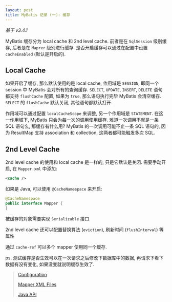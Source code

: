```yaml
---
layout: post
title: MyBatis 记录 (一): 缓存
---
```


*基于 v3.4.1*

MyBatis 缓存分为 local cache 和 2nd level cache. 前者是在 `SqlSession` 级别缓存, 
后者是在 `Maprer` 级别进行缓存. 是否开启缓存可以通过在配置中设置 `cacheEnabled` (默认是开启的).

## Local Cache

如果开启了缓存, 那么默认使用的是 local cache, 作用域是 `SESSION`, 即同一个 session 中 MyBatis 会对所有的查询缓存. 
`SELECT`, `UPDATE`, `INSERT`, `DELETE` 语句都支持 `flushCache` 配置, 如果为 `true`, 那么语句执行完毕 MyBatis
会清空缓存. `SELECT` 的 `flushCache` 默认关闭, 其他语句都默认打开.

作用域可以通过配置 `localCacheScope` 来调整, 另一个作用域是 `STATEMENT`. 在这一作用域下, 
MyBatis 只会为每一次的调用使用缓存. 难道一次调用不就是一条 SQL 语句么, 那缓存有什么用? 
MyBatis 的一次调用可能不止一条 SQL 语句的, 因为 ResultMap 支持 association 和 collection, 
这两者都可能触发多次 SQL.

## 2nd Level Cache

2nd level cache 的使用和 local cache 是一样的, 只是它默认是关闭. 需要手动开启, 在 `Mapper.xml` 中添加:

``` xml
<cache />
```

如果是 Java, 可以使用 `@CacheNamespace` 来开启:

``` java
@CacheNamespace
public interface Mapper {
}
```

被缓存的对象需要实现 `Serializable` 接口.

2nd level cache 还可以配置替换算法 (`eviction`), 刷新时间 (`flushInterval`) 等属性

通过 `cache-ref` 可以多个 mapper 使用同一个缓存.

ps. 测试缓存是否生效可以在一次请求之后修改下数据库中的数据, 再请求下看下数据有没有变化, 
如果没变就说明缓存生效了.

> [Configuration](http://www.mybatis.org/mybatis-3/configuration.html)
>
> [Mapper XML Files](http://www.mybatis.org/mybatis-3/sqlmap-xml.html)
>
> [Java API](http://www.mybatis.org/mybatis-3/java-api.html)
